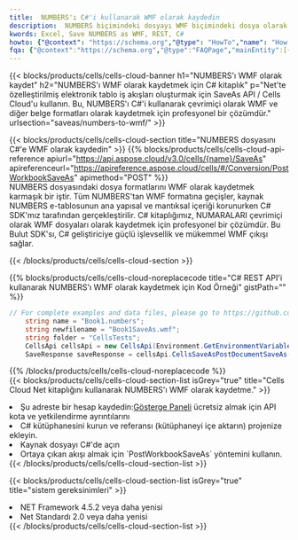 ```yaml
---
title:  NUMBERS'ı C#'i kullanarak WMF olarak kaydedin
description:  NUMBERS biçimindeki dosyayı WMF biçimindeki dosya olarak kaydetmek için C# için Aspose.Cells Bulut SDK'sını kullanma.
kwords: Excel, Save NUMBERS as WMF, REST, C#
howto: {"@context": "https://schema.org","@type": "HowTo","name": "How to save NUMBERS as WMF using the Cells Cloud Net library.","description": "How to save NUMBERS as WMF using the Cells Cloud Net library.","image": {"@type": "ImageObject"},"url": "/net/saveas/numbers-to-wmf/","step": [{ "@type": "HowToStep","name": "How to save NUMBERS as WMF using the Cells Cloud Net library. step 1", "image": {"@type": "ImageObject",},"url": "/net/saveas/numbers-to-wmf/","text": "Register an account at <a href='https://dashboard.aspose.cloud/'>Dashboard</a> to get free API quota & authorization details",},{ "@type": "HowToStep","name": "How to save NUMBERS as WMF using the Cells Cloud Net library. step 1", "image": {"@type": "ImageObject",},"url": "/net/saveas/numbers-to-wmf/","text": "Install C# library and add the reference (import the library) to your project.",},{ "@type": "HowToStep","name": "How to save NUMBERS as WMF using the Cells Cloud Net library. step 1", "image": {"@type": "ImageObject",},"url": "/net/saveas/numbers-to-wmf/","text": "Open the source file in C#",},{ "@type": "HowToStep","name": "How to save NUMBERS as WMF using the Cells Cloud Net library. step 1", "image": {"@type": "ImageObject",},"url": "/net/saveas/numbers-to-wmf/","text": "Use the `PostWorkbookSaveAs` method to retrieve the resulting stream.",}, ],"supply": {"@type": "HowToSupply","name": "document"},"tool": [{"@type": "HowToTool","name": "Visual Studio, Visual Studio Code, Rider"},{"@type": "HowToTool","name": "Aspose Cells"}],"totalTime": "PT6M"}
fqa: {"@context":"https://schema.org","@type":"FAQPage","mainEntity":[{"@type":"Question","name":"Why save file as other formats file in C# using REST API?","acceptedAnswer":{"@type":"Answer","text":"Documents are encoded in many ways, and some files may be incompatible with the software you use. To open and read such files, just save them as appropriate file formats.<br/><ol><li>Install .NET SDK and add the reference (import the library) to your project.</li><li>Open the source file in C# using REST API.</li><li>Call the PostWorkbookSaveAsRequest() method, passing an output filename with required extension.</li><li>Get the result of save as a separate file.</li></ol>"}},{"@type":"Question","name":"What file formats can I save as with your C# library?","acceptedAnswer":{"@type":"Answer","text":"We support a variety of file formats for conversion using .NET library, including XLSX, Excel, xls , PDF, CSV, HTML, Markdown, XML, PNG, JPG, TIFF, Json, TXT and many more."}},{"@type":"Question","name":"What is the maximum allowed file size for conversion using this .NET library?","acceptedAnswer":{"@type":"Answer","text":"There are no file size limits for format conversions using .NET library."}}]}
---
```

{{< blocks/products/cells/cells-cloud-banner h1="NUMBERS\'ı WMF olarak kaydet" h2="NUMBERS\'ı WMF olarak kaydetmek için C# kitaplık" p="Net\'te özelleştirilmiş elektronik tablo iş akışları oluşturmak için SaveAs API / Cells Cloud\'u kullanın. Bu, NUMBERS\'ı C#\'i kullanarak çevrimiçi olarak WMF ve diğer belge formatları olarak kaydetmek için profesyonel bir çözümdür." urlsection="saveas/numbers-to-wmf/" >}}

{{< blocks/products/cells/cells-cloud-section title="NUMBERS dosyasını C#\'e WMF olarak kaydedin" >}}
{{% blocks/products/cells/cells-cloud-api-reference apiurl="https://api.aspose.cloud/v3.0/cells/{name}/SaveAs" apireferenceurl="https://apireference.aspose.cloud/cells/#/Conversion/PostWorkbookSaveAs" apimethod="POST" %}}
<br/>
NUMBERS dosyasındaki dosya formatlarını WMF olarak kaydetmek karmaşık bir iştir. Tüm NUMBERS'tan WMF formatına geçişler, kaynak NUMBERS e-tablosunun ana yapısal ve mantıksal içeriği korunurken C# SDK'mız tarafından gerçekleştirilir. C# kitaplığımız, NUMARALARI çevrimiçi olarak WMF dosyaları olarak kaydetmek için profesyonel bir çözümdür. Bu Bulut SDK'sı, C# geliştiriciye güçlü işlevsellik ve mükemmel WMF çıkışı sağlar.

{{< /blocks/products/cells/cells-cloud-section >}}

{{% blocks/products/cells/cells-cloud-noreplacecode title="C# REST API\'i kullanarak NUMBERS\'ı WMF olarak kaydetmek için Kod Örneği" gistPath="" %}}
  
```cs
// For complete examples and data files, please go to https://github.com/aspose-cells-cloud/aspose-cells-cloud-dotnet/
    string name = "Book1.numbers";
    string newfilename = "Book1SaveAs.wmf";
    string folder = "CellsTests";
    CellsApi cellsApi = new CellsApi(Environment.GetEnvironmentVariable("ProductClientId"), Environment.GetEnvironmentVariable("ProductClientSecret"));
    SaveResponse saveResponse = cellsApi.CellsSaveAsPostDocumentSaveAs(name, null, newfilename, null,null,folder);
```
  
{{% /blocks/products/cells/cells-cloud-noreplacecode %}}
<br/>
{{< blocks/products/cells/cells-cloud-section-list isGrey="true" title="Cells Cloud Net kitaplığını kullanarak NUMBERS\'ı WMF olarak kaydetme." >}}
<li> Şu adreste bir hesap kaydedin:<a href="https://dashboard.aspose.cloud/">Gösterge Paneli</a> ücretsiz almak için API kota ve yetkilendirme ayrıntılarını</li>
<li>C# kütüphanesini kurun ve referansı (kütüphaneyi içe aktarın) projenize ekleyin.</li>
<li>Kaynak dosyayı C#'de açın</li>
<li>Ortaya çıkan akışı almak için `PostWorkbookSaveAs` yöntemini kullanın.</li>
{{< /blocks/products/cells/cells-cloud-section-list >}}

{{< blocks/products/cells/cells-cloud-section-list isGrey="true" title="sistem gereksinimleri" >}}
<li>NET Framework 4.5.2 veya daha yenisi</li>
<li>Net Standardı 2.0 veya daha yenisi</li>
{{< /blocks/products/cells/cells-cloud-section-list >}}

